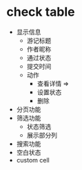 
# check table

- 显示信息
    * 游记标题
    * 作者昵称
    * 通过状态
    * 提交时间
    * 动作
        + 查看详情 =>
        + 设置状态
        + 删除
- 分页功能
- 筛选功能
    * 状态筛选
    * 展示部分列
- 搜索功能
- 空白状态
- custom cell